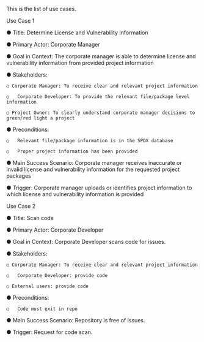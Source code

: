 This is the list of use cases.

Use Case 1

  ●	Title: Determine License and Vulnerability Information
  
  ●	Primary Actor: Corporate Manager
  
  ●	Goal in Context: The corporate manager is able to determine license and vulnerability information from provided project information
  
  ●	Stakeholders:
  
    ○ Corporate Manager: To receive clear and relevant project information
    
    ○	Corporate Developer: To provide the relevant file/package level information
    
    ○ Project Owner: To clearly understand corporate manager decisions to green/red light a project
    
  ●	Preconditions:
  
    ○	Relevant file/package information is in the SPDX database
    
    ○	Proper project information has been provided
    
  ●	Main Success Scenario: Corporate manager receives inaccurate or invalid license and vulnerability information for the requested project packages
  
  ●	Trigger: Corporate manager uploads or identifies project information to which license and vulnerability information is provided
  



  
  Use Case 2
  
  ●	Title: Scan code
  
  ●	Primary Actor: Corporate Developer
  
  ●	Goal in Context: Corporate Developer scans code for issues.
  
  ●	Stakeholders:
  
    ○ Corporate Manager: To receive clear and relevant project information
    
    ○	Corporate Developer: provide code
    
    ○ External users: provide code
    
  ●	Preconditions:
  
    ○	Code must exit in repo
    
  ●	Main Success Scenario: Repository is free of issues.
  
  ●	Trigger: Request for code scan.
  

